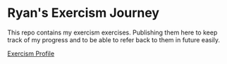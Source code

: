 # Ryan's Exercism Journey
This repo contains my exercism exercises. Publishing them here to keep track of my progress and to be able to refer back to them in future easily. 

[Exercism Profile](https://exercism.io/profiles/RyanAmeri)
